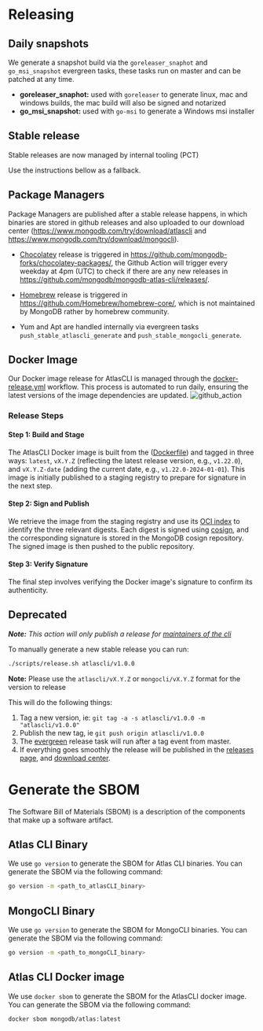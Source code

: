 # Releasing

## Daily snapshots

We generate a snapshot build via the `goreleaser_snaphot` and `go_msi_snapshot` evergreen tasks,
these tasks run on master and can be patched at any time.

- **goreleaser_snaphot:** used with `goreleaser` to generate linux, mac and windows builds, the mac build will also be signed and notarized
- **go_msi_snapshot:** used with `go-msi` to generate a Windows msi installer

## Stable release

Stable releases are now managed by internal tooling (PCT)

Use the instructions bellow as a fallback.

## Package Managers

Package Managers are published after a stable release happens, in which binaries are stored in github releases and also uploaded to our download center (https://www.mongodb.com/try/download/atlascli and https://www.mongodb.com/try/download/mongocli).

* [Chocolatey](http://chocolatey.org) release is triggered in https://github.com/mongodb-forks/chocolatey-packages/, the Github Action will trigger every weekday at 4pm (UTC) to check if there are any new releases in https://github.com/mongodb/mongodb-atlas-cli/releases/.

* [Homebrew](http://brew.sh/) release is triggered in https://github.com/Homebrew/homebrew-core/, which is not maintained by MongoDB rather by homebrew community.

* Yum and Apt are handled internally via evergreen tasks `push_stable_atlascli_generate` and `push_stable_mongocli_generate`.

## Docker Image
Our Docker image release for AtlasCLI is managed through the [docker-release.yml](.github/workflows/docker-release.yml)  workflow. This process is automated to run daily, ensuring the latest versions of the image dependencies are updated.
![github_action](https://github.com/mongodb/mongodb-atlas-cli/assets/5663078/fd54ccda-7794-4139-af92-dbde0c278e78)
### Release Steps
#### Step 1: Build and Stage
The AtlasCLI Docker image is built from the ([Dockerfile](Dockerfile)) and tagged in three ways: `latest`, `vX.Y.Z` (reflecting the latest release version, e.g., `v1.22.0`), and `vX.Y.Z-date` (adding the current date, e.g., `v1.22.0-2024-01-01`). This image is initially published to a staging registry to prepare for signature in the next step.

#### Step 2: Sign and Publish
We retrieve the image from the staging registry and use its [OCI index](https://github.com/opencontainers/image-spec/blob/main/image-index.md) to identify the three relevant digests. Each digest is signed using [cosign](https://github.com/sigstore/cosign), and the corresponding signature is stored in the MongoDB cosign repository. The signed image is then pushed to the public repository.

#### Step 3: Verify Signature
The final step involves verifying the Docker image's signature to confirm its authenticity.



## Deprecated
_**Note:** This action will only publish a release for [maintainers of the cli](https://github.com/orgs/mongodb/teams/mongocli)_

To manually generate a new stable release you can run:


```bash
./scripts/release.sh atlascli/v1.0.0
```

**Note:** Please use the `atlascli/vX.Y.Z` or `mongocli/vX.Y.Z` format for the version to release 

This will do the following things:
1. Tag a new version, ie: `git tag -a -s atlascli/v1.0.0 -m "atlascli/v1.0.0"`
2. Publish the new tag, ie `git push origin atlascli/v1.0.0`
3. The [evergreen](build/ci/release.yml) release task will run after a tag event from master.
4. If everything goes smoothly the release will be published in the [releases page](https://github.com/mongodb/mongodb-atlas-cli/releases), and [download center](https://www.mongodb.com/try/download/mongocli).


# Generate the SBOM
The Software Bill of Materials (SBOM) is a description of the components that make up a software artifact.

## Atlas CLI Binary
We use `go version` to generate the SBOM for Atlas CLI binaries. You can generate the SBOM via the following command:
```bash
go version -m <path_to_atlasCLI_binary>
```

## MongoCLI Binary
We use `go version` to generate the SBOM for MongoCLI binaries. You can generate the SBOM via the following command:
```bash
go version -m <path_to_mongoCLI_binary>
```

## Atlas CLI Docker image
We use `docker sbom` to generate the SBOM for the AtlasCLI docker image. You can generate the SBOM via the following command:
```bash
docker sbom mongodb/atlas:latest
```
